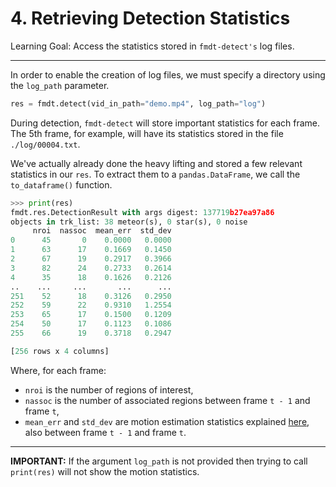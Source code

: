 # 4. Retrieving Detection Statistics

Learning Goal: Access the statistics stored in `fmdt-detect's` log files.

---

In order to enable the creation of log files, we must specify a directory using 
the `log_path` parameter.

```Python
res = fmdt.detect(vid_in_path="demo.mp4", log_path="log")
```

During detection, `fmdt-detect` will store important statistics for each frame. 
The 5th frame, for example, will have its statistics stored in the file 
`./log/00004.txt`.

We've actually already done the heavy lifting and stored a few relevant 
statistics in our `res`. To extract them to a `pandas.DataFrame`, we call the 
`to_dataframe()` function.

```Python
>>> print(res)
fmdt.res.DetectionResult with args digest: 137719b27ea97a86
objects in trk_list: 38 meteor(s), 0 star(s), 0 noise
     nroi  nassoc  mean_err  std_dev
0      45       0    0.0000   0.0000
1      63      17    0.1669   0.1450
2      67      19    0.2917   0.3966
3      82      24    0.2733   0.2614
4      35      18    0.1626   0.2126
..    ...     ...       ...      ...
251    52      18    0.3126   0.2950
252    59      22    0.9310   1.2554
253    65      17    0.1500   0.1209
254    50      17    0.1123   0.1086
255    66      19    0.3718   0.2947

[256 rows x 4 columns]
```

Where, for each frame:

- `nroi` is the number of regions of interest,
- `nassoc` is the number of associated regions between frame `t - 1` and 
  frame `t`,
- `mean_err` and `std_dev` are motion estimation statistics explained 
  [here](https://fmdt.readthedocs.io/en/latest/user/usage/detect.html#detect-log-path), 
  also between frame `t - 1` and frame `t`.

---

**IMPORTANT:** If the argument `log_path` is not provided then trying to call 
`print(res)` will not show the motion statistics.
